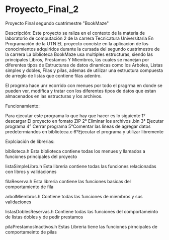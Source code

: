 # Proyecto_Final_2


Proyecto Final segundo cuatrimestre  "BookMaze"  


Descripción: 
Este proyecto se raliza en el contexto de la materia de laboratorio de computación 2 de la carrera Tecnicatura Universitaria En Programación de la UTN
EL proyecto conciste en la aplicacion de los conocimientos adquiridos durante la cursada del segundo cuatrimestre de la carrera
La biblioteca BookMaze usa multiples estructuras, siendo las principales Libros, Prestamos Y Miembros, las cuales se manejan por diferentes tipos de Estructuras de datos dinamicas como los Arboles, Listas simples y dobles, Filas y pilas, ademas de utilizar una estructura compuesta de arreglo de listas que contiene filas adentro.

El progrma hace unr ecorrido con menues por todo el pragrma en donde se pueden ver, modifica y tratar con los diferentes tipos de datos que estan almacenados en las estructuras y los archivos.

Funcionamiento:

Para ejecutar este programa lo que hay que hacer es lo siguiente
1° descargar El proyecto en fomato ZIP
2° Eliminar los archivos .bin
3° Ejecutar programa 
4° Cerrar programa 
5°Comentar las lineas de agregar datos predetermiandos en biblioteca.c
6°Ejecutar el programa y utilizar libremente


Explciación de librerias:

biblioteca.h
Esta biblioteca contiene todas los menues y llamados a funciones principales del proyecto

listaSimpleLibro.h
Esta libreria contiene todas las funciones relacionadas con libros y validaciones

filaReserva.h 
Esta libreria contiene las funciones basicas del comportamiento de fila

arbolMiembros.h
Contiene todas las funciones de miembros y sus validaciones

listasDoblesReservas.h
Contiene todas las funciones del comportameinto de listas dobles y de pedir prestamos

pilaPrestamosInactivos.h
Estas Libreria tiene las funciones pirncipales de comportameinto de pilas




